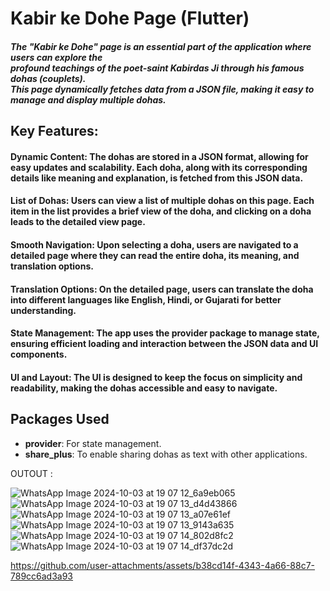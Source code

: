 # Kabir ke Dohe Page (Flutter)

##### The "Kabir ke Dohe" page is an essential part of the application where users can explore the <br> profound teachings of the poet-saint Kabirdas Ji through his famous dohas (couplets). <br> This page dynamically fetches data from a JSON file, making it easy to manage and display multiple dohas.


## Key Features:


#### Dynamic Content: The dohas are stored in a JSON format, allowing for easy updates and scalability. Each doha, along with its corresponding details like meaning and explanation, is fetched from this JSON data.

#### List of Dohas: Users can view a list of multiple dohas on this page. Each item in the list provides a brief view of the doha, and clicking on a doha leads to the detailed view page.

#### Smooth Navigation: Upon selecting a doha, users are navigated to a detailed page where they can read the entire doha, its meaning, and translation options.

#### Translation Options: On the detailed page, users can translate the doha into different languages like English, Hindi, or Gujarati for better understanding.

#### State Management: The app uses the provider package to manage state, ensuring efficient loading and interaction between the JSON data and UI components.

#### UI and Layout: The UI is designed to keep the focus on simplicity and readability, making the dohas accessible and easy to navigate.

## Packages Used

- **provider**: For state management.
- **share_plus**: To enable sharing dohas as text with other applications.


OUTOUT : 

![WhatsApp Image 2024-10-03 at 19 07 12_6a9eb065](https://github.com/user-attachments/assets/e5d6a070-3f2a-4ec2-bb8a-f479c2409148)
![WhatsApp Image 2024-10-03 at 19 07 13_d4d43866](https://github.com/user-attachments/assets/71107fd6-8719-483a-93a0-f92c2307de15)
![WhatsApp Image 2024-10-03 at 19 07 13_a07e61ef](https://github.com/user-attachments/assets/3475c4d3-940d-4ca7-930c-afa63b386783)
![WhatsApp Image 2024-10-03 at 19 07 13_9143a635](https://github.com/user-attachments/assets/69a25e55-03d9-48a4-a630-82d7807228ca)
![WhatsApp Image 2024-10-03 at 19 07 14_802d8fc2](https://github.com/user-attachments/assets/d1905ae9-563b-412e-9f96-43520c844da2)
![WhatsApp Image 2024-10-03 at 19 07 14_df37dc2d](https://github.com/user-attachments/assets/fa7e4b4d-de19-4e4c-9614-b60da0ba2a05)


https://github.com/user-attachments/assets/b38cd14f-4343-4a66-88c7-789cc6ad3a93

